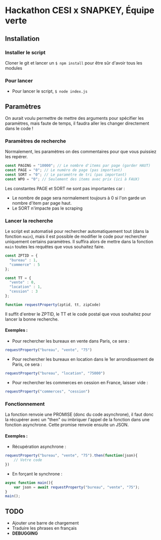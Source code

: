 # Hackathon CESI x SNAPKEY, Équipe verte

## Installation

### Installer le script

Cloner le git et lancer un `$ npm install` pour être sûr d'avoir tous les modules

### Pour lancer

- Pour lancer le script, `$ node index.js`

## Paramètres

On aurait voulu permettre de mettre des arguments pour spécifier les paramètres, mais faute de temps, il faudra aller les changer directement dans le code !

### Paramètres de recherche

Normalement, les paramètres on des commentaires pour que vous puissiez les repérer.

```js
const PAGING = "10000"; // Le nombre d'items par page (garder HAUT)
const PAGE = "0"; // Le numéro de page (pas important)
const SORT = "0"; // Le paramètre de tri (pas important)
const WPO = "0"; // Seulement des items avec prix (ici à FAUX)
```

Les constantes PAGE et SORT ne sont pas importantes car :
- Le nombre de page sera normalement toujours à 0 si l'on garde un nombre d'item par page haut.
- Le SORT n'impacte pas le scraping

### Lancer la recherche

Le script est automatisé pour rechercher automatiquement tout (dans la fonction `main`), mais il est possible de modifier le code pour rechercher uniquement certains paramètres. Il suffira alors de mettre dans la fonction `main` toutes les requêtes que vous souhaitez faire.
```js
const ZPTID = {
  "bureau" : 1,
  "commerce" : 5
};

const TT = {
  "vente" : 0,
  "location" : 1,
  "cession" : 3
};

function requestProperty(zptid, tt, zipCode)
```

Il suffit d'entrer le ZPTID, le TT et le code postal que vous souhaitez pour lancer la bonne recherche. 

#### Exemples :
- Pour rechercher les bureaux en vente dans Paris, ce sera :
```js
requestProperty("bureau", "vente", "75")
```
- Pour rechercher les bureaux en location dans le 1er arrondissement de Paris, ce sera :
```js
requestProperty("bureau", "location", "75000")
```
- Pour rechercher les commerces en cession en France, laisser vide :
```js
requestProperty("commerces", "cession")
```

### Fonctionnement

La fonction renvoie une PROMISE (donc du code asynchrone), il faut donc la récupérer avec un "then" ou imbriquer l'appel de la fonction dans une fonction asynchrone. Cette promise renvoie ensuite un JSON.

#### Exemples :

- Récupération asynchrone :
```js
requestProperty("bureau", "vente", "75").then(function(json){
	// Votre code
})
```
- En forçant le synchrone :
```js
async function main(){
	var json = await requestProperty("bureau", "vente", "75");
}
main();
```

## TODO

- Ajouter une barre de chargement
- Traduire les phrases en français
- **DEBUGGING**